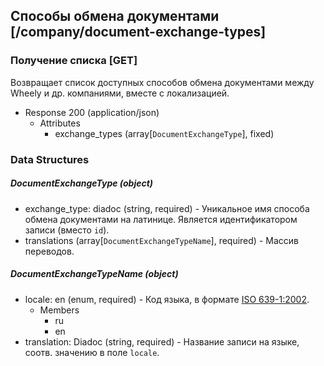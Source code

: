## Способы обмена документами [/company/document-exchange-types]

### Получение списка [GET]

Возвращает список доступных способов обмена документами между Wheely и др. компаниями, вместе с локализацией.

+ Response 200 (application/json)
    + Attributes
        + exchange_types (array[`DocumentExchangeType`], fixed)

### Data Structures

##### DocumentExchangeType (object)

+ exchange_type: diadoc (string, required) - Уникальное имя способа обмена документами на латинице. Является идентификатором записи (вместо `id`).
+ translations (array[`DocumentExchangeTypeName`], required) - Массив переводов.


##### DocumentExchangeTypeName (object)

+ locale: en (enum, required) - Код языка, в формате [ISO 639-1:2002](https://ru.wikipedia.org/wiki/ISO_639-1).
    + Members
        + ru
        + en
+ translation: Diadoc (string, required) - Название записи на языке, соотв. значению в поле `locale`.
